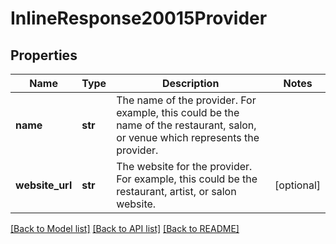 # InlineResponse20015Provider

## Properties
Name | Type | Description | Notes
------------ | ------------- | ------------- | -------------
**name** | **str** | The name of the provider.  For example, this could be the name of the restaurant, salon, or venue which represents the provider.  | 
**website_url** | **str** | The website for the provider.  For example, this could be the restaurant, artist, or salon website.  | [optional] 

[[Back to Model list]](../README.md#documentation-for-models) [[Back to API list]](../README.md#documentation-for-api-endpoints) [[Back to README]](../README.md)

